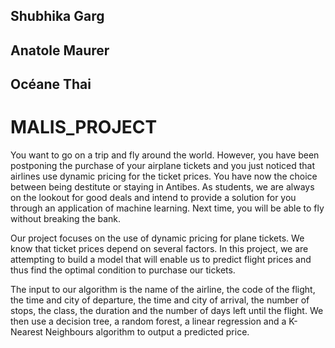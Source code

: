 ## Shubhika Garg
## Anatole Maurer
## Océane Thai


# MALIS_PROJECT

You want to go on a trip and fly around the world.  However, you have been postponing the purchase of your airplane tickets and you just noticed that airlines use dynamic pricing for the ticket prices.  You have now the choice between being destitute or staying in Antibes.  As students, we are always on the lookout for good deals and  intend to provide a solution for you through an application of machine learning.  Next time, you will be able to fly without breaking the bank.

Our project focuses on the use of dynamic pricing for plane tickets.  We know that ticket prices depend on several factors.  In this project, we are attempting to build a model that will enable us to predict flight prices and thus find the optimal condition to purchase our tickets.

The input to our algorithm is the name of the airline, the code of the flight, the time and city of departure, the time and city of arrival, the number of stops, the class, the duration and the number of days left until the flight.  We then use a decision tree, a random forest, a linear regression and a K-Nearest Neighbours algorithm to output a predicted price.

